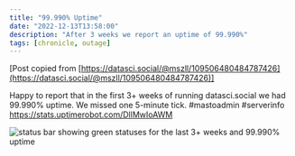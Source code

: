 ```yaml
---
title: "99.990% Uptime"
date: "2022-12-13T13:58:00"
description: "After 3 weeks we report an uptime of 99.990%"
tags: [chronicle, outage]
---
```


[Post copied from [https://datasci.social/@mszll/109506480484787426](https://datasci.social/@mszll/109506480484787426)]

Happy to report that in the first 3+ weeks of running datasci.social we had 99.990% uptime. We missed one 5-minute tick. #mastoadmin #serverinfo
https://stats.uptimerobot.com/DllMwIoAWM

![status bar showing green statuses for the last 3+ weeks and 99.990% uptime](../images/594fbe6cf4a55618.png "status bar showing green statuses for the last 3+ weeks and 99.990% uptime")